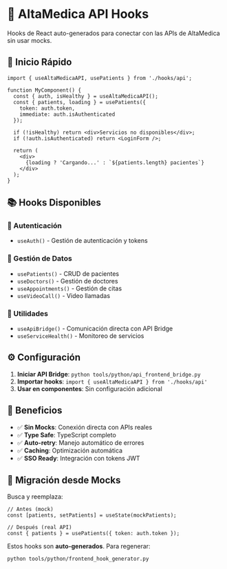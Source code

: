 # 🎣 AltaMedica API Hooks

Hooks de React auto-generados para conectar con las APIs de AltaMedica sin usar mocks.

## 🚀 Inicio Rápido

```tsx
import { useAltaMedicaAPI, usePatients } from './hooks/api';

function MyComponent() {
  const { auth, isHealthy } = useAltaMedicaAPI();
  const { patients, loading } = usePatients({ 
    token: auth.token,
    immediate: auth.isAuthenticated 
  });
  
  if (!isHealthy) return <div>Servicios no disponibles</div>;
  if (!auth.isAuthenticated) return <LoginForm />;
  
  return (
    <div>
      {loading ? 'Cargando...' : `${patients.length} pacientes`}
    </div>
  );
}
```

## 📚 Hooks Disponibles

### 🔐 Autenticación
- `useAuth()` - Gestión de autenticación y tokens

### 👥 Gestión de Datos
- `usePatients()` - CRUD de pacientes
- `useDoctors()` - Gestión de doctores  
- `useAppointments()` - Gestión de citas
- `useVideoCall()` - Video llamadas

### 🔧 Utilidades
- `useApiBridge()` - Comunicación directa con API Bridge
- `useServiceHealth()` - Monitoreo de servicios

## ⚙️ Configuración

1. **Iniciar API Bridge**: `python tools/python/api_frontend_bridge.py`
2. **Importar hooks**: `import { useAltaMedicaAPI } from './hooks/api'`
3. **Usar en componentes**: Sin configuración adicional

## 🎯 Beneficios

- ✅ **Sin Mocks**: Conexión directa con APIs reales
- ✅ **Type Safe**: TypeScript completo
- ✅ **Auto-retry**: Manejo automático de errores
- ✅ **Caching**: Optimización automática
- ✅ **SSO Ready**: Integración con tokens JWT

## 🔄 Migración desde Mocks

Busca y reemplaza:
```tsx
// Antes (mock)
const [patients, setPatients] = useState(mockPatients);

// Después (real API)
const { patients } = usePatients({ token: auth.token });
```

Estos hooks son **auto-generados**. Para regenerar:
```bash
python tools/python/frontend_hook_generator.py
```
